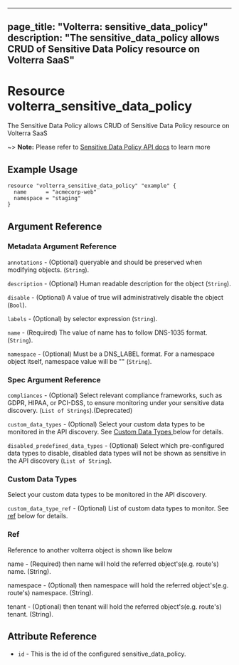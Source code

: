 











---
page_title: "Volterra: sensitive_data_policy"
description: "The sensitive_data_policy allows CRUD of Sensitive Data Policy  resource on Volterra SaaS"
---
# Resource volterra_sensitive_data_policy

The Sensitive Data Policy  allows CRUD of Sensitive Data Policy  resource on Volterra SaaS

~> **Note:** Please refer to [Sensitive Data Policy  API docs](https://docs.cloud.f5.com/docs-v2/api/sensitive-data-policy) to learn more

## Example Usage

```hcl
resource "volterra_sensitive_data_policy" "example" {
  name      = "acmecorp-web"
  namespace = "staging"
}

```

## Argument Reference

### Metadata Argument Reference
`annotations` - (Optional) queryable and should be preserved when modifying objects. (`String`).


`description` - (Optional) Human readable description for the object (`String`).


`disable` - (Optional) A value of true will administratively disable the object (`Bool`).


`labels` - (Optional) by selector expression (`String`).


`name` - (Required) The value of name has to follow DNS-1035 format. (`String`).


`namespace` - (Optional) Must be a DNS_LABEL format. For a namespace object itself, namespace value will be "" (`String`).



### Spec Argument Reference
`compliances` - (Optional) Select relevant compliance frameworks, such as GDPR, HIPAA, or PCI-DSS, to ensure monitoring under your sensitive data discovery. (`List of Strings`).(Deprecated)



`custom_data_types` - (Optional) Select your custom data types to be monitored in the API discovery. See [Custom Data Types ](#custom-data-types) below for details.




`disabled_predefined_data_types` - (Optional) Select which pre-configured data types to disable, disabled data types will not be shown as sensitive in the API discovery (`List of String`).



### Custom Data Types 

 Select your custom data types to be monitored in the API discovery.

`custom_data_type_ref` - (Optional) List of custom data types to monitor. See [ref](#ref) below for details.



### Ref 


Reference to another volterra object is shown like below

name - (Required) then name will hold the referred object's(e.g. route's) name. (String).

namespace - (Optional) then namespace will hold the referred object's(e.g. route's) namespace. (String).

tenant - (Optional) then tenant will hold the referred object's(e.g. route's) tenant. (String).



## Attribute Reference

* `id` - This is the id of the configured sensitive_data_policy.

